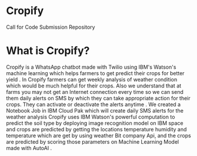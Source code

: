# Cropify
Call for Code Submission Repository
# What is Cropify?
Cropify is a WhatsApp chatbot made with Twilio using IBM's Watson's machine learning which helps farmers to get predict their crops for better yield .
In Cropify farmers can get weekly analysis of weather condition which would be much helpful for their crops. Also we understand that at farms you may not get an Internet connection every time so we can send them daily alerts on SMS by which they can take appropriate action for their crops. They can activate or deactivate the alerts anytime . We created a Notebook Job in IBM Cloud Pak which will create daily SMS alerts for the weather analysis
Cropify uses IBM Watson's powerful computation to predict the soil type by deploying image recognition model on IBM space and crops are predicted by getting the locations temperature humidity and temperature which are get by using weather Bit company Api, and the crops are predicted by scoring those parameters on Machine Learning Model made with AutoAI .
